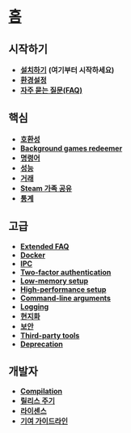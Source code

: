 # **[홈](https://github.com/JustArchi/ArchiSteamFarm/wiki/Home-ko-KR)**

## 시작하기

* **[설치하기](https://github.com/JustArchi/ArchiSteamFarm/wiki/Setting-up-ko-KR)** **(여기부터 시작하세요)**
* **[환경설정](https://github.com/JustArchi/ArchiSteamFarm/wiki/Configuration-ko-KR)**
* **[자주 묻는 질문(FAQ)](https://github.com/JustArchi/ArchiSteamFarm/wiki/FAQ-ko-KR)**

## 핵심

* **[호환성](https://github.com/JustArchi/ArchiSteamFarm/wiki/Compatibility-ko-KR)**
* **[Background games redeemer](https://github.com/JustArchi/ArchiSteamFarm/wiki/Background-games-redeemer-ko-KR)**
* **[명령어](https://github.com/JustArchi/ArchiSteamFarm/wiki/Commands-ko-KR)**
* **[성능](https://github.com/JustArchi/ArchiSteamFarm/wiki/Performance-ko-KR)**
* **[거래](https://github.com/JustArchi/ArchiSteamFarm/wiki/Trading-ko-KR)**
* **[Steam 가족 공유](https://github.com/JustArchi/ArchiSteamFarm/wiki/Steam-Family-Sharing-ko-KR)**
* **[통계](https://github.com/JustArchi/ArchiSteamFarm/wiki/Statistics-ko-KR)**

## 고급

* **[Extended FAQ](https://github.com/JustArchi/ArchiSteamFarm/wiki/Extended-FAQ)**
* **[Docker](https://github.com/JustArchi/ArchiSteamFarm/wiki/Docker)**
* **[IPC](https://github.com/JustArchi/ArchiSteamFarm/wiki/IPC)**
* **[Two-factor authentication](https://github.com/JustArchi/ArchiSteamFarm/wiki/Two-factor-authentication)**
* **[Low-memory setup](https://github.com/JustArchi/ArchiSteamFarm/wiki/Low-memory-setup)**
* **[High-performance setup](https://github.com/JustArchi/ArchiSteamFarm/wiki/High-performance-setup)**
* **[Command-line arguments](https://github.com/JustArchi/ArchiSteamFarm/wiki/Command-line-arguments)**
* **[Logging](https://github.com/JustArchi/ArchiSteamFarm/wiki/Logging)**
* **[현지화](https://github.com/JustArchi/ArchiSteamFarm/wiki/Localization)**
* **[보안](https://github.com/JustArchi/ArchiSteamFarm/wiki/Security)**
* **[Third-party tools](https://github.com/JustArchi/ArchiSteamFarm/wiki/Third-party-tools)**
* **[Deprecation](https://github.com/JustArchi/ArchiSteamFarm/wiki/Deprecation)**

## 개발자

* **[Compilation](https://github.com/JustArchi/ArchiSteamFarm/wiki/Compilation-ko-KR)**
* **[릴리스 주기](https://github.com/JustArchi/ArchiSteamFarm/wiki/Release-cycle-ko-KR)**
* **[라이센스](https://github.com/JustArchi/ArchiSteamFarm/wiki/License-ko-KR)**
* **[기여 가이드라인](https://github.com/JustArchi/ArchiSteamFarm/blob/master/.github/CONTRIBUTING.md)**